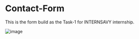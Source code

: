 # Contact-Form
This is the form build as the Task-1 for INTERNSAVY internship. 

![image](https://github.com/NamrataSolanki28/Contact-Form/assets/137890782/5da687c1-2a69-414c-948d-28b959950908)
